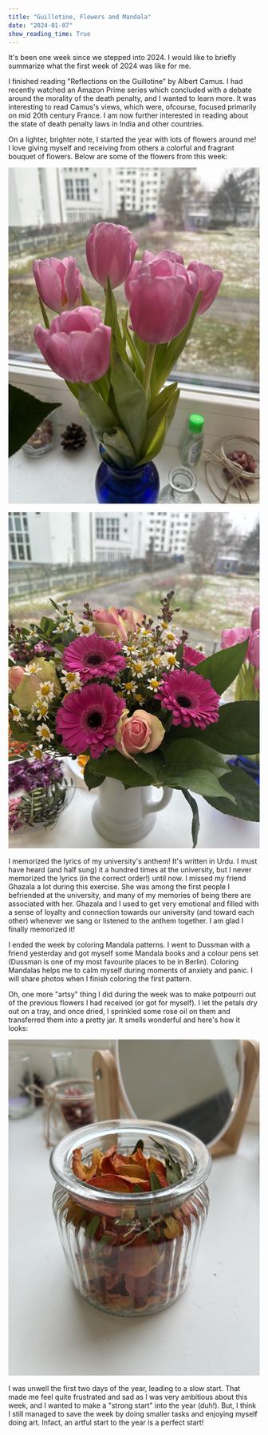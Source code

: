 ```yaml
---
title: "Guillotine, Flowers and Mandala"
date: "2024-01-07"
show_reading_time: True
---
```


It's been one week since we stepped into 2024. I would like to briefly summarize what the first week of 2024 was like for me. 

I finished reading "Reflections on the Guillotine" by Albert Camus. I had recently watched an Amazon Prime series which concluded with a debate around the morality of the death penalty, and I wanted to learn more. It was interesting to read Camus's views, which were, ofcourse, focused primarily on mid 20th century France. 
I am now further interested in reading about the state of death penalty laws in India and other countries. 

On a lighter, brighter note, I started the year with lots of flowers around me! I love giving myself and receiving from others a colorful and fragrant bouquet of flowers. 
Below are some of the flowers from this week: 

![My Tulips](images/IMG_0182.jpg)

![A Colorful Mix](images/IMG_0181.jpg)

I memorized the lyrics of my university's anthem! It's written in Urdu. I must have heard (and half sung) it a hundred times at the university, but I never memorized the lyrics (in the correct order!) until now. 
I missed my friend Ghazala a lot during this exercise. She was among the first people I befriended at the university, and many of my memories of being there are associated with her. Ghazala and I used to get very emotional and filled with a sense of loyalty and connection towards our university (and toward each other) whenever we sang or listened to the anthem together. I am glad I finally memorized it!

I ended the week by coloring Mandala patterns. I went to Dussman with a friend yesterday and got myself some Mandala books and a colour pens set (Dussman is one of my most favourite places to be in Berlin). Coloring Mandalas helps me to calm myself during moments of anxiety and panic. I will share photos when I finish coloring the first pattern. 

Oh, one more "artsy" thing I did during the week was to make potpourri out of the previous flowers I had received (or got for myself). I let the petals dry out on a tray, and once dried, I sprinkled some rose oil on them and transferred them into a pretty jar. It smells wonderful and here's how it looks:

![Potpourri](images/IMG_0194.jpg)

I was unwell the first two days of the year, leading to a slow start. That made me feel quite frustrated and sad as I was very ambitious about this week, and I wanted to make a "strong start" into the year (duh!). But, I think I still managed to save the week by doing smaller tasks and enjoying myself doing art. Infact, an artful start to the year is a perfect start! 
